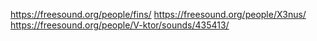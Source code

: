 ﻿https://freesound.org/people/fins/
https://freesound.org/people/X3nus/
https://freesound.org/people/V-ktor/sounds/435413/